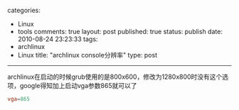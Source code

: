 categories: 
  - Linux
  - tools
comments: true
layout: post
published: true
status: publish
date: 2010-08-24 23:23:33
tags: 
  - archlinux
  - Linux
title: "archlinux console分辨率"
type: post
---
archlinux在启动的时候grub使用的是800x600，修改为1280x800时没有这个选项，google得知加上启动vga参数865就可以了

```conf
vga=865
```
